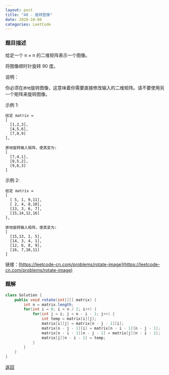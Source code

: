 ```yaml
---
layout: post
title: "48 - 旋转图像"
date: 2020-10-08
categories: LeetCode
---
```


### **题目描述**
给定一个 n × n 的二维矩阵表示一个图像。

将图像顺时针旋转 90 度。

说明：

你必须在`原地`旋转图像，这意味着你需要直接修改输入的二维矩阵。请不要使用另一个矩阵来旋转图像。

示例 1:
```
给定 matrix = 
[
  [1,2,3],
  [4,5,6],
  [7,8,9]
],

原地旋转输入矩阵，使其变为:
[
  [7,4,1],
  [8,5,2],
  [9,6,3]
]
```
示例 2:
```
给定 matrix =
[
  [ 5, 1, 9,11],
  [ 2, 4, 8,10],
  [13, 3, 6, 7],
  [15,14,12,16]
], 

原地旋转输入矩阵，使其变为:
[
  [15,13, 2, 5],
  [14, 3, 4, 1],
  [12, 6, 8, 9],
  [16, 7,10,11]
]
```

链接：[https://leetcode-cn.com/problems/rotate-image](https://leetcode-cn.com/problems/rotate-image)



### **题解**
``` java
class Solution {
    public void rotate(int[][] matrix) {
        int n = matrix.length;
        for(int i = 0; i < n / 2; i++) {
            for(int j = i; j < n - i - 1; j++) {
                int temp = matrix[i][j];
                matrix[i][j] = matrix[n - j - 1][i];
                matrix[n - j - 1][i] = matrix[n - i - 1][n - j - 1];
                matrix[n - i - 1][n - j - 1] = matrix[j][n - i - 1];
                matrix[j][n - i - 1] = temp;
            }
        }
    }
}
```

[返回](https://maxwell-blog.cn/leetcode/2020/10/08/leetcode.html)